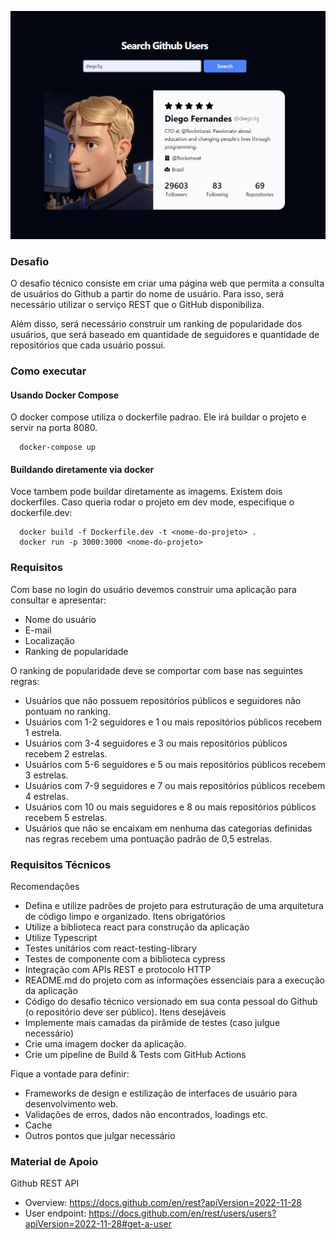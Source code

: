 ![Captura de Tela](./assets/screenshot.png)

### Desafio

O desafio técnico consiste em criar uma página web que permita a consulta de usuários do Github a partir do nome de usuário. Para isso, será necessário utilizar o serviço REST que o GitHub disponibiliza.

Além disso, será necessário construir um ranking de popularidade dos usuários, que será baseado em quantidade de seguidores e quantidade de repositórios que cada usuário possui.

### Como executar

#### Usando Docker Compose

O docker compose utiliza o dockerfile padrao. Ele irá buildar o projeto e servir na porta 8080.

```
  docker-compose up
```

#### Buildando diretamente via docker

Voce tambem pode buildar diretamente as imagems. Existem dois dockerfiles. Caso queria rodar o projeto em dev mode, especifique o dockerfile.dev:

```
  docker build -f Dockerfile.dev -t <nome-do-projeto> .
  docker run -p 3000:3000 <nome-do-projeto>
```

### Requisitos

Com base no login do usuário devemos construir uma aplicação para consultar e apresentar:

- Nome do usuário
- E-mail
- Localização
- Ranking de popularidade

O ranking de popularidade deve se comportar com base nas seguintes regras:

- Usuários que não possuem repositórios públicos e seguidores não pontuam no ranking.
- Usuários com 1-2 seguidores e 1 ou mais repositórios públicos recebem 1 estrela.
- Usuários com 3-4 seguidores e 3 ou mais repositórios públicos recebem 2 estrelas.
- Usuários com 5-6 seguidores e 5 ou mais repositórios públicos recebem 3 estrelas.
- Usuários com 7-9 seguidores e 7 ou mais repositórios públicos recebem 4 estrelas.
- Usuários com 10 ou mais seguidores e 8 ou mais repositórios públicos recebem 5 estrelas.
- Usuários que não se encaixam em nenhuma das categorias definidas nas regras recebem uma pontuação padrão de 0,5 estrelas.

### Requisitos Técnicos

Recomendações

- Defina e utilize padrões de projeto para estruturação de uma arquitetura de código limpo e organizado.
  Itens obrigatórios
- Utilize a biblioteca react para construção da aplicação
- Utilize Typescript
- Testes unitários com react-testing-library
- Testes de componente com a biblioteca cypress
- Integração com APIs REST e protocolo HTTP
- README.md do projeto com as informações essenciais para a execução da aplicação
- Código do desafio técnico versionado em sua conta pessoal do Github (o repositório deve ser público).
  Itens desejáveis
- Implemente mais camadas da pirâmide de testes (caso julgue necessário)
- Crie uma imagem docker da aplicação.
- Crie um pipeline de Build & Tests com GitHub Actions

Fique a vontade para definir:

- Frameworks de design e estilização de interfaces de usuário para desenvolvimento web.
- Validações de erros, dados não encontrados, loadings etc.
- Cache
- Outros pontos que julgar necessário

### Material de Apoio

Github REST API

- Overview: https://docs.github.com/en/rest?apiVersion=2022-11-28
- User endpoint: https://docs.github.com/en/rest/users/users?apiVersion=2022-11-28#get-a-user
